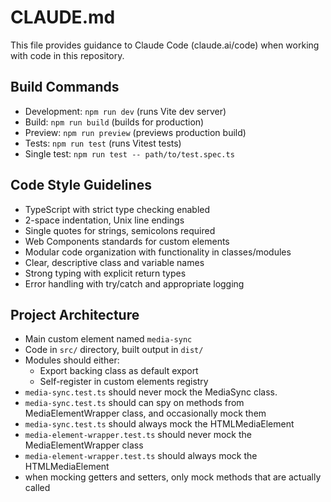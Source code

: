 # CLAUDE.md

This file provides guidance to Claude Code (claude.ai/code) when working with code in this repository.

## Build Commands
- Development: `npm run dev` (runs Vite dev server)
- Build: `npm run build` (builds for production)
- Preview: `npm run preview` (previews production build)
- Tests: `npm run test` (runs Vitest tests)
- Single test: `npm run test -- path/to/test.spec.ts`

## Code Style Guidelines
- TypeScript with strict type checking enabled
- 2-space indentation, Unix line endings
- Single quotes for strings, semicolons required
- Web Components standards for custom elements
- Modular code organization with functionality in classes/modules
- Clear, descriptive class and variable names
- Strong typing with explicit return types
- Error handling with try/catch and appropriate logging

## Project Architecture
- Main custom element named `media-sync`
- Code in `src/` directory, built output in `dist/`
- Modules should either:
  - Export backing class as default export
  - Self-register in custom elements registry
- `media-sync.test.ts` should never mock the MediaSync class.
- `media-sync.test.ts` should can spy on methods from MediaElementWrapper class, and occasionally mock them
- `media-sync.test.ts` should always mock the HTMLMediaElement
- `media-element-wrapper.test.ts` should never mock the MediaElementWrapper class
- `media-element-wrapper.test.ts` should always mock the HTMLMediaElement
- when mocking getters and setters, only mock methods that are actually called